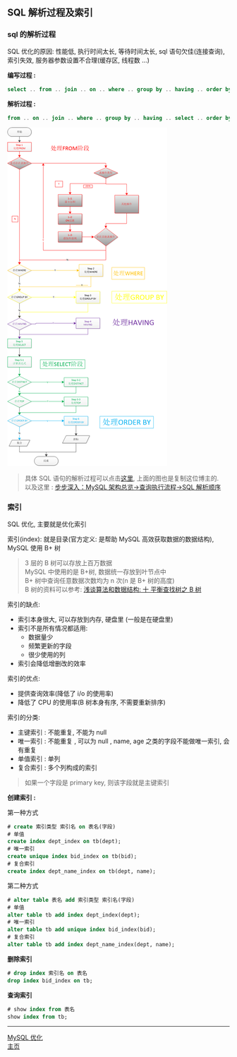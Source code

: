 ## SQL 解析过程及索引

### sql 的解析过程

SQL 优化的原因: 性能低, 执行时间太长, 等待时间太长, sql 语句欠佳(连接查询), 索引失效, 服务器参数设置不合理(缓存区, 线程数 ...)

**编写过程 :**

```sql
select .. from .. join .. on .. where .. group by .. having .. order by .. limit ..
```

**解析过程 :**

```sql
from .. on .. join .. where .. group by .. having .. select .. order by .. limit ..
```

![sql解析过程](./res/sql解析过程.png)

> 具体 SQL 语句的解析过程可以点击[这里](http://www.cnblogs.com/myprogram/archive/2013/01/24/2874666.html), 上面的图也是复制这位博主的.  
> 以及这里 : [步步深入：MySQL 架构总览->查询执行流程->SQL 解析顺序](https://www.cnblogs.com/annsshadow/p/5037667.html)

### 索引

SQL 优化, 主要就是优化索引

索引(index): 就是目录(官方定义: 是帮助 MySQL 高效获取数据的数据结构), MySQL 使用 B+ 树

> 3 层的 B 树可以存放上百万数据  
> MySQL 中使用的是 B+树, 数据统一存放到叶节点中  
> B+ 树中查询任意数据次数均为 n 次(n 是 B+ 树的高度)  
> B 树的资料可以参考: [浅谈算法和数据结构: 十 平衡查找树之 B 树](http://www.cnblogs.com/yangecnu/p/Introduce-B-Tree-and-B-Plus-Tree.html)

索引的缺点:

-   索引本身很大, 可以存放到内存, 硬盘里 (一般是在硬盘里)
-   索引不是所有情况都适用:
    -   数据量少
    -   频繁更新的字段
    -   很少使用的列
-   索引会降低增删改的效率

索引的优点:

-   提供查询效率(降低了 i/o 的使用率)
-   降低了 CPU 的使用率(B 树本身有序, 不需要重新排序)

索引的分类:

-   主键索引 : 不能重复, 不能为 null
-   唯一索引 : 不能重复 , 可以为 null , name, age 之类的字段不能做唯一索引, 会有重复
-   单值索引 : 单列
-   复合索引 : 多个列构成的索引

> 如果一个字段是 primary key, 则该字段就是主键索引

**创建索引 :**

第一种方式

```sql
# create 索引类型 索引名 on 表名(字段)
# 单值
create index dept_index on tb(dept);
# 唯一索引
create unique index bid_index on tb(bid);
# 复合索引
create index dept_name_index on tb(dept, name);
```

第二种方式

```sql
# alter table 表名 add 索引类型 索引名(字段)
# 单值
alter table tb add index dept_index(dept);
# 唯一索引
alter table tb add unique index bid_index(bid);
# 复合索引
alter table tb add index dept_name_index(dept, name);
```

**删除索引**

```sql
# drop index 索引名 on 表名
drop index bid_index on tb;
```

**查询索引**

```sql
# show index from 表名
show index from tb;
```

---

[MySQL 优化](./README.md)  
[主页](../../../../../)
